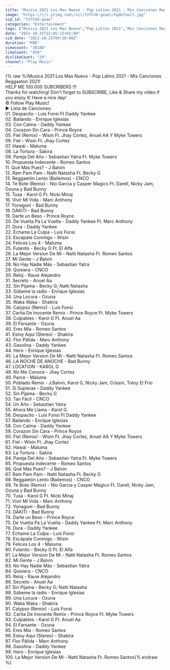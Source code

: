```yaml
---
title: "Musica 2021 Los Mas Nuevo - Pop Latino 2021 - Mix Canciones Reggaeton 2021!"
image: "https:\/\/i.ytimg.com\/vi\/lV7ChH-geao\/hqdefault.jpg"
vid_id: "lV7ChH-geao"
categories: "Entertainment"
tags: ["Musica 2021 Los Mas Nuevo","Pop Latino 2021","Mix Canciones Reggaeton 2021!"]
date: "2021-10-25T22:05:15+03:00"
vid_date: "2021-10-25T09:50:08Z"
duration: "P0D"
viewcount: "38188"
likeCount: "459"
dislikeCount: "29"
channel: "Play Music"
---
```

{% raw %}Musica 2021 Los Mas Nuevo - Pop Latino 2021 - Mix Canciones Reggaeton 2021!<br />HELP ME 100.000 SUBCRIBERS !!!<br />Thanks for watching! Don't forget to SUBSCRIBE, Like &amp; Share my video if you enjoy it! Have a nice day!<br />© Follow Play Music!<br />▶ Lista de Canciones:<br />01. Despacito - Luis Fonsi Ft Daddy Yankee<br />02. Bailando - Enrique Iglesias<br />03. Con Calma - Daddy Yankee<br />04. Corazon Sin Cara - Prince Royce<br />05. Fiel (Remix) - Wisin Ft. Jhay Cortez, Anuel AA Y Myke Towers <br />06. Fiel - Wisin Ft. Jhay Cortez<br />07. Hawái - Maluma<br />08. La Tortura - Sakira<br />09. Pareja Del Año - Sebastian Yatra Ft. Myke Towers<br />10. Propuesta Indecente - Romeo Santos<br />11. Qué Más Pues? - J Balvin<br />12. Ram Pam Pam - Natti Natasha Ft. Becky G<br />13. Reggaetón Lento (Bailemos) - CNCO<br />14. Te Bote (Remix) - Nio Garcia y Casper Magico Ft. Darell, Nicky Jam, Ozuna y Bad Bunny<br />15. Tusa - Karol G Ft. Nicki Minaj<br />16. Vivir Mi Vida - Marc Anthony<br />17. Yonaguni - Bad Bunny<br />18. DÁKITI - Bad Bunny<br />19. Darte un Beso - Prince Royce<br />20. De Vuelta Pa La Vuelta - Daddy Yankee Ft. Marc Anthony<br />21. Dura - Daddy Yankee<br />22. Échame La Culpa - Luis Fonsi<br />23. Escápate Conmigo - Wisin<br />24. Felices Los 4 - Maluma<br />25. Fulanito - Becky G Ft. El Alfa<br />26. La Mejor Version De Mi - Natti Natasha Ft. Romeo Santos<br />27. Mi Gente - J Balvin<br />28. No Hay Nadie Más - Sebastian Yatra<br />29. Quisiera - CNCO <br />30. Reloj - Rauw Alejandro<br />31. Secreto - Anuel Aa<br />32. Sin Pijama - Becky G; Natti Natasha<br />33. Súbeme la radio - Enrique Iglesias<br />34. Una Locura - Ozuna<br />35. Waka Waka - Shakira<br />36. Calypso (Remix) - Luis Fonsi<br />37. Carita De Inocente Remix - Prince Royce Ft. Myke Towers<br />38. Culpables - Karol G Ft. Anuel Aa<br />39. El Farsante - Ozuna<br />40. Eres Mía - Romeo Santos<br />41. Estoy Aqui (Stereo) - Shakira<br />42. Flor Pálida - Marc Anthony<br />43. Gasolina - Daddy Yankee<br />44. Hero - Enrique Iglesias<br />45. La Mejor Version De Mi - Natti Natasha Ft. Romeo Santos<br />46. LA NOCHE DE ANOCHE - Bad Bunny<br />47. LOCATION - KAROL G <br />48. No Me Conoce - Jhay Cortez<br />49. Parce - Maluma<br />50. Poblado Remix - J.Balvin, Karol G, Nicky Jam, Crissin, Totoy El Frio <br />51. Si Supieras - Daddy Yankee<br />52. Sin Pijama - Becky G<br />53. Tan Fácil - CNCO<br />54. Un Año - Sebastian Yatra<br />55. Ahora Me Llama - Karol G<br />56. Despacito - Luis Fonsi Ft Daddy Yankee<br />57. Bailando - Enrique Iglesias<br />58. Con Calma - Daddy Yankee<br />59. Corazon Sin Cara - Prince Royce<br />60. Fiel (Remix) - Wisin Ft. Jhay Cortez, Anuel AA Y Myke Towers <br />61. Fiel - Wisin Ft. Jhay Cortez<br />62. Hawái - Maluma<br />63. La Tortura - Sakira<br />64. Pareja Del Año - Sebastian Yatra Ft. Myke Towers<br />65. Propuesta Indecente - Romeo Santos<br />66. Qué Más Pues? - J Balvin<br />67. Ram Pam Pam - Natti Natasha Ft. Becky G<br />68. Reggaetón Lento (Bailemos) - CNCO<br />69. Te Bote (Remix) - Nio Garcia y Casper Magico Ft. Darell, Nicky Jam, Ozuna y Bad Bunny<br />70. Tusa - Karol G Ft. Nicki Minaj<br />71. Vivir Mi Vida - Marc Anthony<br />72. Yonaguni - Bad Bunny<br />73. DÁKITI - Bad Bunny<br />74. Darte un Beso - Prince Royce<br />75. De Vuelta Pa La Vuelta - Daddy Yankee Ft. Marc Anthony<br />76. Dura - Daddy Yankee<br />77. Échame La Culpa - Luis Fonsi<br />78. Escápate Conmigo - Wisin<br />79. Felices Los 4 - Maluma<br />80. Fulanito - Becky G Ft. El Alfa<br />81. La Mejor Version De Mi - Natti Natasha Ft. Romeo Santos<br />82. Mi Gente - J Balvin<br />83. No Hay Nadie Más - Sebastian Yatra<br />84. Quisiera - CNCO <br />85. Reloj - Rauw Alejandro<br />86. Secreto - Anuel Aa<br />87. Sin Pijama - Becky G; Natti Natasha<br />88. Súbeme la radio - Enrique Iglesias<br />89. Una Locura - Ozuna<br />90. Waka Waka - Shakira<br />91. Calypso (Remix) - Luis Fonsi<br />92. Carita De Inocente Remix - Prince Royce Ft. Myke Towers<br />93. Culpables - Karol G Ft. Anuel Aa<br />94. El Farsante - Ozuna<br />95. Eres Mía - Romeo Santos<br />96. Estoy Aqui (Stereo) - Shakira<br />97. Flor Pálida - Marc Anthony<br />98. Gasolina - Daddy Yankee<br />99. Hero - Enrique Iglesias<br />100. La Mejor Version De Mi - Natti Natasha Ft. Romeo Santos{% endraw %}
